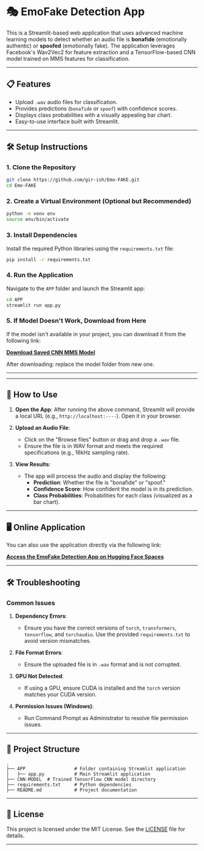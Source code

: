 
# 🎭 EmoFake Detection App

This is a Streamlit-based web application that uses advanced machine learning models to detect whether an audio file is **bonafide** (emotionally authentic) or **spoofed** (emotionally fake). The application leverages Facebook's Wav2Vec2 for feature extraction and a TensorFlow-based CNN model trained on MMS features for classification.

---

## 📋 Features

- Upload `.wav` audio files for classification.
- Provides predictions (`bonafide` or `spoof`) with confidence scores.
- Displays class probabilities with a visually appealing bar chart.
- Easy-to-use interface built with Streamlit.

---

## 🛠️ Setup Instructions

### **1. Clone the Repository**
```bash
git clone https://github.com/gir-ish/Emo-FAKE.git
cd Emo-FAKE
```

### **2. Create a Virtual Environment (Optional but Recommended)**
```bash
python -m venv env
source env/bin/activate  
```

### **3. Install Dependencies**
Install the required Python libraries using the `requirements.txt` file:
```bash
pip install -r requirements.txt
```

### **4. Run the Application**
Navigate to the `APP` folder and launch the Streamlit app:
```bash
cd APP
streamlit run app.py
```

### **5. If Model Doesn't Work, Download from Here**
If the model isn't available in your project, you can download it from the following link:

[**Download Saved CNN MMS Model**](https://drive.google.com/file/d/1C70M9ooYKmIq00o0DnZpB88Lhg0vomMF/view?usp=sharing)

After downloading:
replace the model folder from new one.

---

---

## 🔗 How to Use

1. **Open the App**:
   After running the above command, Streamlit will provide a local URL (e.g., `http://localhost:----`). Open it in your browser.

2. **Upload an Audio File**:
   - Click on the "Browse files" button or drag and drop a `.wav` file.
   - Ensure the file is in WAV format and meets the required specifications (e.g., 16kHz sampling rate).

3. **View Results**:
   - The app will process the audio and display the following:
     - **Prediction**: Whether the file is "bonafide" or "spoof."
     - **Confidence Score**: How confident the model is in its prediction.
     - **Class Probabilities**: Probabilities for each class (visualized as a bar chart).

---

## 🖥️ Online Application

You can also use the application directly via the following link:

[**Access the EmoFake Detection App on Hugging Face Spaces**](#)

---

## 🛠️ Troubleshooting

### **Common Issues**

1. **Dependency Errors**:
   - Ensure you have the correct versions of `torch`, `transformers`, `tensorflow`, and `torchaudio`. Use the provided `requirements.txt` to avoid version mismatches.

2. **File Format Errors**:
   - Ensure the uploaded file is in `.wav` format and is not corrupted.

3. **GPU Not Detected**:
   - If using a GPU, ensure CUDA is installed and the `torch` version matches your CUDA version.

4. **Permission Issues (Windows)**:
   - Run Command Prompt as Administrator to resolve file permission issues.

---

## 📂 Project Structure

```plaintext
.
├── APP                  # Folder containing Streamlit application
│   ├── app.py           # Main Streamlit application
├── CNN-MODEL  # Trained TensorFlow CNN model directory
├── requirements.txt     # Python dependencies
├── README.md            # Project documentation
```

---


## 📜 License

This project is licensed under the MIT License. See the [LICENSE](LICENSE) file for details.

---

<!-- ## 💬 Contact

For questions or feedback, feel free to contact:

- **GitHub**: [Your GitHub Profile](https://github.com/your-username)
 -->
